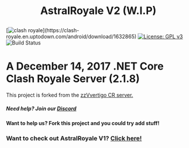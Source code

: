 # <p align="center">AstralRoyale V2 (W.I.P)</p>

[![clash royale](https://img.shields.io/badge/Clash%20Royale-1.9.2-brightred.svg?style=flat")](https://clash-royale.en.uptodown.com/android/download/1632865)
[![License: GPL v3](https://img.shields.io/badge/License-GPLv3-blue.svg)](https://www.gnu.org/licenses/gpl-3.0)
![Build Status](https://action-badges.now.sh/retroroyale/ClashRoyale)

# A December 14, 2017 .NET Core Clash Royale Server (2.1.8)
This project is forked from the [zzVvertigo CR server.](https://github.com/zzVertigo/ClashRoyale.Server)

##### Need help? Join our [Discord](https://discord.gg/mUredE6CTU)
#### Want to help us? Fork this project and you could try add stuff!

### Want to check out AstralRoyale V1? [Click here!](https://github.com/fdz6/AstralRoyale)
